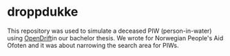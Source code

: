 # droppdukke

This repository was used to simulate a deceased PIW (person-in-water) using [OpenDrift]([https://](https://opendrift.github.io/))in our bachelor thesis.
We wrote for Norwegian People's Aid Ofoten and it was about narrowing the search area for PIWs.
